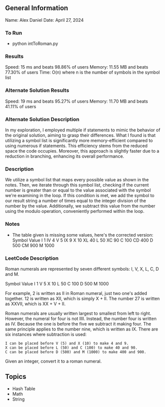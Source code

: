 ## General Information
Name: Alex Daniel
Date: April 27, 2024

### To Run
- python intToRoman.py

### Results
Speed: 15 ms and beats 98.86% of users
Memory: 11.55 MB and beats 77.30% of users
Time: O(n) where n is the number of symbols in the symbol list

### Alternate Solution Results
Speed: 19 ms and beats 95.27% of users
Memory: 11.70 MB and beats 41.11% of users

### Alternate Solution Description
In my exploration, I employed multiple if statements to mimic the behavior of the original solution, aiming to grasp their differences. What I found is that utilizing a symbol list is significantly more memory-efficient compared to using numerous if statements. This efficiency stems from the reduced space the code occupies. Moreover, this approach is slightly faster due to a reduction in branching, enhancing its overall performance.

### Description
We utilize a symbol list that maps every possible value as shown in the notes. Then, we iterate through this symbol list, checking if the current number is greater than or equal to the value associated with the symbol we're examining in the loop. If this condition is met, we add the symbol to our result string a number of times equal to the integer division of the number by the value. Additionally, we subtract this value from the number using the modulo operation, conveniently performed within the loop.

### Notes
- The table given is missing some values, here's the corrected version:
Symbol       Value
I             1
IV            4
V             5
IX            9
X             10
XL            40
L             50
XC            90
C             100
CD            400
D             500
CM            900
M             1000

### LeetCode Description
Roman numerals are represented by seven different symbols: I, V, X, L, C, D and M.

Symbol       Value
I             1
V             5
X             10
L             50
C             100
D             500
M             1000

For example, 2 is written as II in Roman numeral, just two one's added together. 12 is written as XII, which is simply X + II. The number 27 is written as XXVII, which is XX + V + II.

Roman numerals are usually written largest to smallest from left to right. However, the numeral for four is not IIII. Instead, the number four is written as IV. Because the one is before the five we subtract it making four. The same principle applies to the number nine, which is written as IX. There are six instances where subtraction is used:

    I can be placed before V (5) and X (10) to make 4 and 9. 
    X can be placed before L (50) and C (100) to make 40 and 90. 
    C can be placed before D (500) and M (1000) to make 400 and 900.

Given an integer, convert it to a roman numeral.

## Topics
- Hash Table
- Math
- String